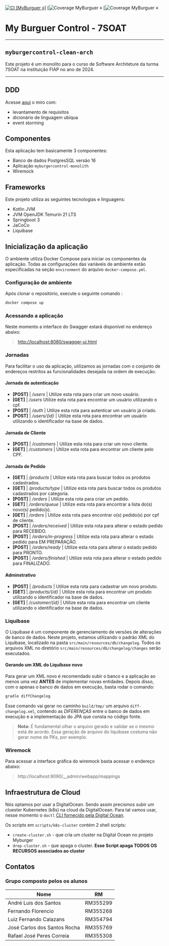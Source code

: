 [![CI [MyBurguer ≡]](https://github.com/FIAP-SOAT7-2024-GP-Kotlin/myburgercontrol-clean-arch/actions/workflows/main.yml/badge.svg)](https://github.com/FIAP-SOAT7-2024-GP-Kotlin/myburgercontrol-clean-arch/actions/workflows/main.yml)
[![Coverage [MyBurguer ≡](https://github.com/FIAP-SOAT7-2024-GP-Kotlin/myburgercontrol-clean-arch/badges/coverage.svg)](https://github.com/FIAP-SOAT7-2024-GP-Kotlin/myburgercontrol-clean-arch/actions)
[![Coverage [MyBurguer ≡](https://we-cli.github.io/coverage-badge-action/badges/coverage.svg)](https://github.com/we-cli/coverage-badge-action/actions)

# My Burguer Control - 7SOAT
___

## `myburgercontrol-clean-arch`

Este projeto é um monolito para o curso de Software Architeture da turma 7SOAT na instituição FIAP no ano de 2024.
___

## DDD

Acesse [aqui](https://miro.com/app/board/uXjVKWJ-8T0=/?share_link_id=109211348615) o miro com:

- levantamento de requisitos
- dicionário de linguagem ubíqua
- event storming

## Componentes

Esta aplicação tem basicamente 3 componentes:

- Banco de dados PostgresSQL versão 16
- Aplicação `myburgercontrol-monolith`
- Wiremock

## Frameworks

Este projeto utiliza as seguintes tecnologias e linguagens:

- Kotlin JVM
- JVM OpenJDK Temurin 21 LTS
- Springboot 3
- JaCoCo
- Liquibase

## Inicialização da aplicação

O ambiente utiliza Docker Compose para iniciar os componentes da aplicação. Todas as configurações das variáveis de
ambiente estão especificadas na seção `environment` do arquivo `docker-compose.yml`.

### Configuração de ambiente

Após clonar o repositório, execute o seguinte comando :

```sh
docker compose up
```

### Acessando a aplicação

Neste momento a interface do Swagger estará disponível no endereço abaixo:

> [http://localhost:8080/swagger-ui.html](http://localhost:8080/api/v1/swagger-ui/index.html#/)

### Jornadas

Para facilitar o uso da aplicação, utilizamos as jornadas com o conjunto de endereços restritos as funcionalidades
desejada na ordem de execução.

#### Jornada de autenticação

- **[POST]** | */users* | Utilize esta rota para criar um novo usuário.
- **[GET]** | */users* Utilize esta rota para encontrar um usuário utilizando o cpf.
- **[POST]** | */auth* | Utilize esta rota para autenticar um usuário já criado.
- **[POST]** | */users/{id}* | Utilize esta rota para encontrar um usuário utilizando o identificador na base de dados.

#### Jornada de Cliente

- **[POST]** | */customers* | Utilize esta rota para criar um novo cliente.
- **[GET]** | */customers* | Utilize esta rota para encontrar um cliente pelo CPF.

#### Jornada de Pedido

- **[GET]** | */products* | Utilize esta rota para buscar todos os produtos cadastrados.
- **[GET]** | */products/type* | Utilize esta rota para buscar todos os produtos cadastrados por categoria.
- **[POST]** | */orders* | Utilize esta rota para criar um pedido.
- **[GET]** | */orders/queue* | Utilize esta rota para encontrar a lista do(s) novo(s) pedido(s).
- **[GET]** | */orders* | Utilize esta rota para encontrar o(s) pedido(s) por cpf de cliente.
- **[POST]** | */orders/received* | Utilize esta rota para alterar o estado pedido para RECEBIDO.
- **[POST]** | */orders/in-progress* | Utilize esta rota para alterar o estado pedido para EM PREPARAÇÃO.
- **[POST]** | */orders/ready* | Utilize esta rota para alterar o estado pedido para PRONTO.
- **[POST]** | */orders/finished* | Utilize esta rota para alterar o estado pedido para FINALIZADO.

#### Adminstrativo

- **[POST]** | */products* | Utilize esta rota para cadastrar um novo produto.
- **[GET]** | */products/{id}* | Utilize esta rota para encontrar um produto utilizando o identificador na base de
  dados.
- **[GET]** | */customer/{id}* | Utilize esta rota para encontrar um cliente utilizando o identificador na base de
  dados.

### Liquibase

O Liquibase é um componente de gerenciamento de versões de alterações de banco de dados. Neste projeto, estamos
utilizando o padrão XML do Liquibase, localizado na pasta `src/main/resources/db/changelog`. Todos os arquivos XML no
diretório `src/main/resources/db/changelog/changes` serão executados.

#### Gerando um XML do Liquibase novo

Para gerar um XML novo é recomendado subir o banco e a aplicação ao menos uma vez **ANTES** de implementar novas
entidades.
Depois disso, com o apenas o banco de dados em execução, basta rodar o comando:

```sh
gradle diffChangelog
```

Esse comando vai gerar no caminho `build/tmp/` um arquivo `diff-changelog.xml`, contendo as *DIFERENÇAS* entre o banco
de
dados em execução e a implementação do JPA que consta no código fonte.

> **Nota:** É fundamental olhar o arquivo gerado e validar se o mesmo está de acordo. Essa geração de arquivo do
> liquibase
> costuma não gerar nome de PKs, por exemplo.

### Wiremock

Para acessar a interface gráfica do wiremock basta acessar o endereço abaixo:
> http://localhost:9090/__admin/webapp/mappings

## Infraestrutura de Cloud

Nós optamos por usar a DigitalOcean. Sendo assim precismos subir um cluester Kubernetes (k8s) na cloud da DigitalOcean. Para tal vamos usar, nesse momento o `doctl` [CLI fornecido pela Digital Ocean](https://docs.digitalocean.com/reference/doctl/how-to/install/).

Os scripts em `scripts/k8s-cluster` contém 2 shell scripts:
- `create-cluster.sh` - que cria um cluster na Digital Ocean no projeto Myburger
- `drop-cluster.sh` - que apaga o cluster. **Esse Script apaga TODOS OS RECURSOS associados ao cluster**

## Contatos

### Grupo composto pelos os alunos

| Nome                         | RM       |
|------------------------------|----------|
| André Luis dos Santos        | RM355299 |
| Fernando Florencio           | RM355268 |
| Luiz Fernando Calazans       | RM354794 |
| José Carlos dos Santos Rocha | RM355769 |
| Rafael José Peres Correia    | RM355308 |
